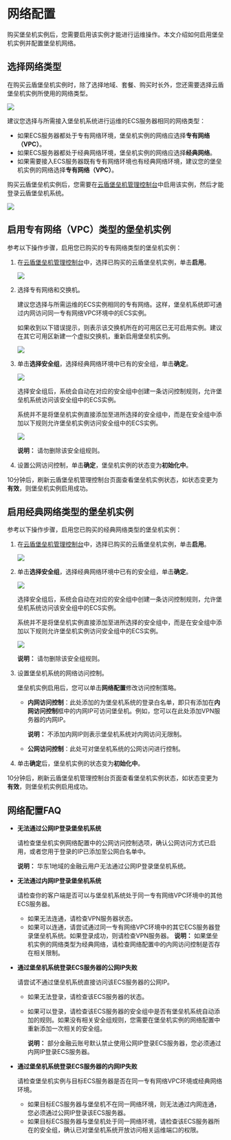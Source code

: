 # 网络配置

购买堡垒机实例后，您需要启用该实例才能进行运维操作。本文介绍如何启用堡垒机实例并配置堡垒机网络。

## 选择网络类型

在购买云盾堡垒机实例时，除了选择地域、套餐、购买时长外，您还需要选择云盾堡垒机实例所使用的网络类型。

![](https://static-aliyun-doc.oss-accelerate.aliyuncs.com/assets/img/zh-CN/7791068951/p3820.png)

建议您选择与所需接入堡垒机系统进行运维的ECS服务器相同的网络类型：

-   如果ECS服务器都处于专有网络环境，堡垒机实例的网络应选择**专有网络（VPC）**。
-   如果ECS服务器都处于经典网络环境，堡垒机实例的网络应选择**经典网络**。
-   如果需要接入ECS服务器既有专有网络环境也有经典网络环境，建议您的堡垒机实例的网络选择**专有网络（VPC）**。

购买云盾堡垒机实例后，您需要在[云盾堡垒机管理控制台](https://yundun.console.aliyun.com/?p=bastion)中启用该实例，然后才能登录云盾堡垒机系统。

![](https://static-aliyun-doc.oss-accelerate.aliyuncs.com/assets/img/zh-CN/8791068951/p3821.png)

## 启用专有网络（VPC）类型的堡垒机实例

参考以下操作步骤，启用您已购买的专有网络类型的堡垒机实例：

1.  在[云盾堡垒机管理控制台](https://yundun.console.aliyun.com/?p=bastion)中，选择已购买的云盾堡垒机实例，单击**启用**。

    ![](https://static-aliyun-doc.oss-accelerate.aliyuncs.com/assets/img/zh-CN/8791068951/p3822.png)

2.  选择专有网络和交换机。

    建议您选择与所需运维的ECS实例相同的专有网络。这样，堡垒机系统即可通过内网访问同一专有网络VPC环境中的ECS实例。

    如果收到以下错误提示，则表示该交换机所在的可用区已无可启用实例。建议在其它可用区新建一个虚拟交换机，重新启用堡垒机实例。

    ![](https://static-aliyun-doc.oss-accelerate.aliyuncs.com/assets/img/zh-CN/8791068951/p3823.png)

3.  单击**选择安全组**，选择经典网络环境中已有的安全组，单击**确定**。

    ![](https://static-aliyun-doc.oss-accelerate.aliyuncs.com/assets/img/zh-CN/8791068951/p3824.png)

    选择安全组后，系统会自动在对应的安全组中创建一条访问控制规则，允许堡垒机系统访问该安全组中的ECS实例。

    系统并不是将堡垒机实例直接添加至进所选择的安全组中，而是在安全组中添加以下规则允许堡垒机实例访问安全组中的ECS实例。

    ![](https://static-aliyun-doc.oss-accelerate.aliyuncs.com/assets/img/zh-CN/8791068951/p3825.png)

    **说明：** 请勿删除该安全组规则。

4.  设置公网访问控制，单击**确定**，堡垒机实例的状态变为**初始化中**。

10分钟后，刷新云盾堡垒机管理控制台页面查看堡垒机实例状态，如状态变更为**有效**，则堡垒机实例启用成功。

## 启用经典网络类型的堡垒机实例

参考以下操作步骤，启用您已购买的经典网络类型的堡垒机实例：

1.  在[云盾堡垒机管理控制台](https://yundun.console.aliyun.com/?p=bastion)中，选择已购买的云盾堡垒机实例，单击**启用**。

    ![](https://static-aliyun-doc.oss-accelerate.aliyuncs.com/assets/img/zh-CN/8791068951/p3826.png)

2.  单击**选择安全组**，选择经典网络环境中已有的安全组，单击**确定**。

    ![](https://static-aliyun-doc.oss-accelerate.aliyuncs.com/assets/img/zh-CN/8791068951/p3827.png)

    选择安全组后，系统会自动在对应的安全组中创建一条访问控制规则，允许堡垒机系统访问该安全组中的ECS实例。

    系统并不是将堡垒机实例直接添加至进所选择的安全组中，而是在安全组中添加以下规则允许堡垒机实例访问安全组中的ECS实例。

    ![](https://static-aliyun-doc.oss-accelerate.aliyuncs.com/assets/img/zh-CN/8791068951/p3828.png)

    **说明：** 请勿删除该安全组规则。

3.  设置堡垒机系统的网络访问控制。

    堡垒机实例启用后，您可以单击**网络配置**修改访问控制策略。

    -   **内网访问控制**：此处添加的为堡垒机系统的登录白名单，即只有添加在**内网访问控制**框中的内网IP可访问堡垒机。例如，您可以在此处添加VPN服务器的内网IP。

        **说明：** 不添加内网IP则表示堡垒机系统对内网访问无限制。

    -   **公网访问控制**：此处可对堡垒机系统的公网访问进行控制。
4.  单击**确定**后，堡垒机实例的状态变为**初始化中**。

10分钟后，刷新云盾堡垒机管理控制台页面查看堡垒机实例状态，如状态变更为**有效**，则堡垒机实例启用成功。

## 网络配置FAQ

-   **无法通过公网IP登录堡垒机系统**

    请检查堡垒机实例网络配置中的公网访问控制选项，确认公网访问方式已启用，或者您用于登录的IP已添加至公网白名单中。

    **说明：** 华东1地域的金融云用户无法通过公网IP登录堡垒机系统。

-   **无法通过内网IP登录堡垒机系统**

    请检查你的客户端是否可以与堡垒机系统处于同一专有网络VPC环境中的其他ECS服务器。

    -   如果无法连通，请检查VPN服务器状态。
    -   如果可以连通，请尝试通过同一专有网络VPC环境中的其它ECS服务器登录堡垒机系统。如果登录成功，则请检查VPN服务器。
    **说明：** 如果堡垒机实例的网络类型为经典网络，请检查网络配置中的内网访问控制是否存在相关限制。

-   **通过堡垒机系统登录ECS服务器的公网IP失败**

    请尝试不通过堡垒机系统直接访问该ECS服务器的公网IP。

    -   如果无法登录，请检查该ECS服务器的状态。
    -   如果可以登录，请检查该ECS服务器的安全组中是否有堡垒机系统自动添加的规则。如果没有相关安全组规则，您需要在堡垒机实例的网络配置中重新添加一次相关的安全组。

        **说明：** 部分金融云账号默认禁止使用公网IP登录ECS服务器，您必须通过内网IP登录ECS服务器。

-   **通过堡垒机系统登录ECS服务器的内网IP失败**

    请检查堡垒机实例与目标ECS服务器是否在同一专有网络VPC环境或经典网络环境。

    -   如果目标ECS服务器与堡垒机不在同一网络环境，则无法通过内网连通，您必须通过公网IP登录该ECS服务器。
    -   如果目标ECS服务器与堡垒机处于同一网络环境，请检查该ECS服务器所在的安全组，确认已对堡垒机系统开放访问相关运维端口的权限。

